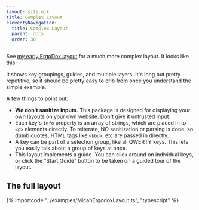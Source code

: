 ```yaml
---
layout: site.njk
title: Complex Layout
eleventyNavigation:
  title: Complex Layout
  parent: docs
  order: 30
---
```


See [my early ErgoDox layout](https://github.com/mrled/KeymapKit/blob/master/examples/MicahErgodoxLayout.ts)
for a much more complex layout.
It looks like this:

<div id="ergodox-example"></div>

<script type="module">
  import "@keymapkit/ui";
  import "@keymapkit/keyboard.ergodox";
  import { MicahErgodoxLayout } from "@keymapkit/examples";
  const container = document.getElementById("ergodox-example");
  const keymapUi = document.createElement("keymap-ui");
  keymapUi.setAttribute("id", "ergodox-example-ui");
  keymapUi.setAttribute("query-prefix", "keymap");
  keymapUi.setModelsAndMaps([MicahErgodoxLayout]);
  container.appendChild(keymapUi);
</script>

It shows key groupings, guides, and multiple layers.
It's long but pretty repetitive,
so it should be pretty easy to crib from once you understand the simple example.

A few things to point out:

- **We don't sanitize inputs.**
  This package is designed for displaying your own layouts on your own website.
  Don't give it untrusted input.
- Each key's `info` property is an array of strings,
  which are placed in to `<p>` elements directly.
  To reiterate, NO sanitization or parsing is done,
  so dumb quotes, HTML tags like `<kbd>`,
  etc are passed in directly.
- A key can be part of a selection group, like all QWERTY keys.
  This lets you easily talk about a group of keys at once.
- This layout implements a guide.
  You can click around on individual keys,
  or click the "Start Guide" button to be taken on a guided tour of the layout.

## The full layout

{% importcode "../examples/MicahErgodoxLayout.ts", "typescript" %}
